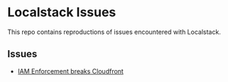 # Localstack Issues

This repo contains reproductions of issues encountered with Localstack.

## Issues

- [IAM Enforcement breaks Cloudfront](./cloudfront-iam-enforced)
